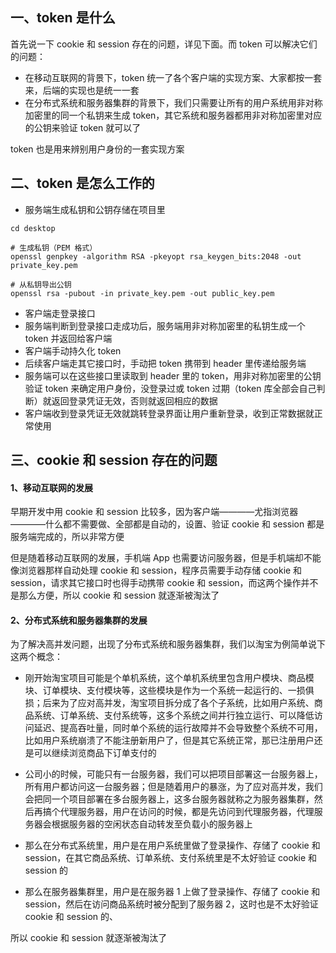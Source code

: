 ## 一、token 是什么

首先说一下 cookie 和 session 存在的问题，详见下面。而 token 可以解决它们的问题：
* 在移动互联网的背景下，token 统一了各个客户端的实现方案、大家都按一套来，后端的实现也是统一一套
* 在分布式系统和服务器集群的背景下，我们只需要让所有的用户系统用非对称加密里的同一个私钥来生成 token，其它系统和服务器都用非对称加密里对应的公钥来验证 token 就可以了

token 也是用来辨别用户身份的一套实现方案

## 二、token 是怎么工作的

* 服务端生成私钥和公钥存储在项目里
```
cd desktop

# 生成私钥（PEM 格式）
openssl genpkey -algorithm RSA -pkeyopt rsa_keygen_bits:2048 -out private_key.pem

# 从私钥导出公钥
openssl rsa -pubout -in private_key.pem -out public_key.pem
```
* 客户端走登录接口
* 服务端判断到登录接口走成功后，服务端用非对称加密里的私钥生成一个 token 并返回给客户端
* 客户端手动持久化 token
* 后续客户端走其它接口时，手动把 token 携带到 header 里传递给服务端
* 服务端可以在这些接口里读取到 header 里的 token，用非对称加密里的公钥验证 token 来确定用户身份，没登录过或 token 过期（token 库全部会自己判断）就返回登录凭证无效，否则就返回相应的数据
* 客户端收到登录凭证无效就跳转登录界面让用户重新登录，收到正常数据就正常使用

## 三、cookie 和 session 存在的问题

#### 1、移动互联网的发展

早期开发中用 cookie 和 session 比较多，因为客户端————尤指浏览器————什么都不需要做、全部都是自动的，设置、验证 cookie 和 session 都是服务端完成的，所以非常方便

但是随着移动互联网的发展，手机端 App 也需要访问服务器，但是手机端却不能像浏览器那样自动处理 cookie 和 session，程序员需要手动存储 cookie 和 session，请求其它接口时也得手动携带 cookie 和 session，而这两个操作并不是那么方便，所以 cookie 和 session 就逐渐被淘汰了

#### 2、分布式系统和服务器集群的发展

为了解决高并发问题，出现了分布式系统和服务器集群，我们以淘宝为例简单说下这两个概念：

* 刚开始淘宝项目可能是个单机系统，这个单机系统里包含用户模块、商品模块、订单模块、支付模块等，这些模块是作为一个系统一起运行的、一损俱损；后来为了应对高并发，淘宝项目拆分成了各个子系统，比如用户系统、商品系统、订单系统、支付系统等，这多个系统之间并行独立运行、可以降低访问延迟、提高吞吐量，同时单个系统的运行故障并不会导致整个系统不可用，比如用户系统崩溃了不能注册新用户了，但是其它系统正常，那已注册用户还是可以继续浏览商品下订单支付的
* 公司小的时候，可能只有一台服务器，我们可以把项目部署这一台服务器上，所有用户都访问这一台服务器；但是随着用户的暴涨，为了应对高并发，我们会把同一个项目部署在多台服务器上，这多台服务器就称之为服务器集群，然后再搞个代理服务器，用户在访问的时候，都是先访问到代理服务器，代理服务器会根据服务器的空闲状态自动转发至负载小的服务器上

* 那么在分布式系统里，用户是在用户系统里做了登录操作、存储了 cookie 和 session，在其它商品系统、订单系统、支付系统里是不太好验证 cookie 和 session 的
* 那么在服务器集群里，用户是在服务器 1 上做了登录操作、存储了 cookie 和 session，然后在访问商品系统时被分配到了服务器 2，这时也是不太好验证 cookie 和 session 的、

所以 cookie 和 session 就逐渐被淘汰了
